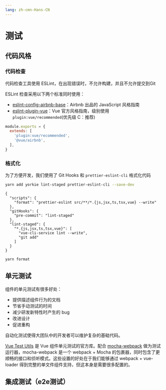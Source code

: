 ```yaml
---
lang: zh-cmn-Hans-CN
---
```


# 测试

## 代码风格

### 代码检查

代码检查工具使用 ESLint，在出现错误时，不允许构建，并且不允许提交到Git

ESLint 检查采用以下两个标准同时使用：

* [eslint-config-airbnb-base](https://airbnb.io/javascript)：Airbnb 出品的 JavaScript 风格指南
* [eslint-plugin-vue](https://cn.vuejs.org/v2/style-guide/)：Vue 官方风格指南，级别使用 `plugin:vue/recommended`(优先级 C：推荐)

```javascript
module.exports = {
  extends: [
    'plugin:vue/recommended',
    '@vue/airbnb',
  ],
}
```

### 格式化

为了方便开发，我们使用了 Git Hooks 和 `prettier-eslint-cli` 格式化代码

```bash
yarn add yorkie lint-staged prettier-eslint-cli --save-dev
```

```json{3,5-13}
{
  "scripts": {
    "format": "prettier-eslint src/**/*.{js,jsx,ts,tsx,vue} --write"
  },
  "gitHooks": {
    "pre-commit": "lint-staged"
  },
  "lint-staged": {
    "*.{js,jsx,ts,tsx,vue}": [
      "vue-cli-service lint --write",
      "git add"
    ]
  }
}
```

```bash
yarn format
```

## 单元测试

组件的单元测试有很多好处：

* 提供描述组件行为的文档
* 节省手动测试的时间
* 减少研发新特性时产生的 bug
* 改进设计
* 促进重构

自动化测试使得大团队中的开发者可以维护复杂的基础代码。

[Vue Test Utils](https://vue-test-utils.vuejs.org/) 是 Vue 组件单元测试的官方库。配合 [mocha-webpack](https://github.com/zinserjan/mocha-webpack) 做为测试运行器，mocha-webpack 是一个 webpack + Mocha 的包裹器，同时包含了更顺畅的接口和侦听模式。这些设置的好处在于我们能够通过 webpack + vue-loader 得到完整的单文件组件支持，但这本身是需要很多配置的。

## 集成测试（e2e测试）

